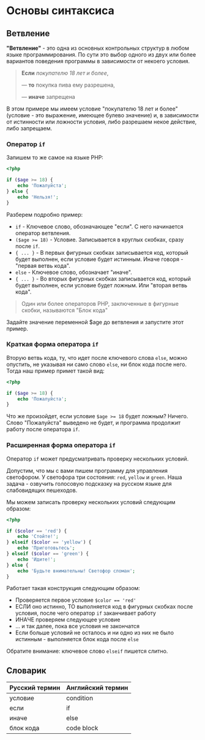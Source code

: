 # Основы синтаксиса
## Ветвление

**"Ветвление"** - это одна из основных контрольных структур в любом языке программирования. 
По сути это выбор одного из двух или более вариантов поведения программы в зависимости от некоего условия. 

> **Если** _покупателю 18 лет и более_, 
>
> &mdash; **то** покупка пива ему разрешена, 
> 
> &mdash; **иначе** запрещена

В этом примере мы имеем условие "покупателю 18 лет и более" (условие - это выражение, имеющее булево значение) и, в зависимости от
истинности или ложности условия, либо разрешаем некое действие, либо запрещаем.

### Оператор `if`

Запишем то же самое на языке PHP: 

```php
<?php

if ($age >= 18) {
    echo 'Пожалуйста'; 
} else {
    echo 'Нельзя!';
}
```

Разберем подробно пример:

- `if` - Ключевое слово, обозначающее "если". С него начинается оператор ветвления.
- `($age >= 18)` - Условие. Записывается в круглых скобках, сразу после `if`.
- `{ ... }` - В первых фигурных скобках записывается код, который будет выполнен, если условие будет истинным. Иначе говоря - "первая ветвь кода".
- `else` - Ключевое слово, обозначает "иначе".
- `{ ... }` - Во вторых фигурных скобках записывается код, который будет выполнен, если условие будет ложным. Или "вторая ветвь кода".

> Один или более операторов PHP, заключенные в фигурные скобки, называются "Блок кода"

Задайте значение переменной $age до ветвления и запустите этот пример.

### Краткая форма оператора `if`

Вторую ветвь кода, ту, что идет после ключевого слова `else`, можно опустить, не указывая ни само слово `else`, ни блок кода после него. Тогда наш пример примет такой вид:
```php
<?php

if ($age >= 18) {
    echo 'Пожалуйста'; 
}
```

Что же произойдет, если условие `$age >= 18` будет ложным? Ничего. Слово "Пожалуйста" выведено не будет, 
и программа продолжит работу после оператора `if`.

### Расширенная форма оператора `if`

Оператор `if` может предусматривать проверку нескольких условий.

Допустим, что мы с вами пишем программу для управления светофором. У светофора три состояния: `red`, `yellow` и `green`. 
Наша задача - озвучить голосовую подсказку на русском языке для слабовидящих пешеходов.

Мы можем записать проверку нескольких условий следующим образом:

```php
<?php

if ($color == 'red') {
    echo 'Стойте!';
} elseif ($color == 'yellow') {
    echo 'Приготовьтесь';
} elseif ($color == 'green') {
    echo 'Идите!';
} else {
    echo 'Будьте внимательны! Светофор сломан';
}
```

Работает такая конструкция следующим образом:

- Проверяется первое условие `$color == 'red'`
- ЕСЛИ оно истинно, ТО выполняется код в фигурных скобках после условия, после чего оператор `if` заканчивает работу
- ИНАЧЕ проверяем следующее условие
- ... и так далее, пока все условия не закончатся
- Если больше условий не осталось и ни одно из них не было истинным - выполняется блок кода после `else`

Обратите внимание: ключевое слово `elseif` пишется слитно.

## Словарик

| Русский термин | Английский термин |
|----------------|-------------------|
| условие        | condition         |
| если           | if                |
| иначе          | else              |  
| блок кода      | code block        |
